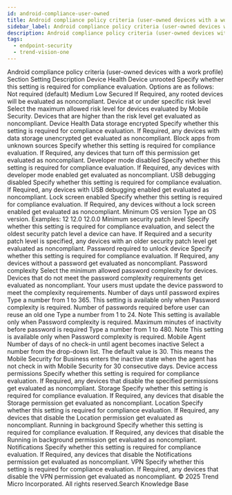 ```yaml
---
id: android-compliance-user-owned
title: Android compliance policy criteria (user-owned devices with a work profile)
sidebar_label: Android compliance policy criteria (user-owned devices with a work profile)
description: Android compliance policy criteria (user-owned devices with a work profile)
tags:
  - endpoint-security
  - trend-vision-one
---
```


 Android compliance policy criteria (user-owned devices with a work profile) Section Setting Description Device Health Device unrooted Specify whether this setting is required for compliance evaluation. Options are as follows: Not required (default) Medium Low Secured If Required, any rooted devices will be evaluated as noncompliant. Device at or under specific risk level Select the maximum allowed risk level for devices evaluated by Mobile Security. Devices that are higher than the risk level get evaluated as noncompliant. Device Health Data storage encrypted Specify whether this setting is required for compliance evaluation. If Required, any devices with data storage unencrypted get evaluated as noncompliant. Block apps from unknown sources Specify whether this setting is required for compliance evaluation. If Required, any devices that turn off this permission get evaluated as noncompliant. Developer mode disabled Specify whether this setting is required for compliance evaluation. If Required, any devices with developer mode enabled get evaluated as noncompliant. USB debugging disabled Specify whether this setting is required for compliance evaluation. If Required, any devices with USB debugging enabled get evaluated as noncompliant. Lock screen enabled Specify whether this setting is required for compliance evaluation. If Required, any devices without a lock screen enabled get evaluated as noncompliant. Minimum OS version Type an OS version. Examples: 12 12.0 12.0.0 Minimum security patch level Specify whether this setting is required for compliance evaluation, and select the oldest security patch level a device can have. If Required and a security patch level is specified, any devices with an older security patch level get evaluated as noncompliant. Password required to unlock device Specify whether this setting is required for compliance evaluation. If Required, any devices without a password get evaluated as noncompliant. Password complexity Select the minimum allowed password complexity for devices. Devices that do not meet the password complexity requirements get evaluated as noncompliant. Your users must update the device password to meet the complexity requirements. Number of days until password expires Type a number from 1 to 365. This setting is available only when Password complexity is required. Number of passwords required before user can reuse an old one Type a number from 1 to 24. Note This setting is available only when Password complexity is required. Maximum minutes of inactivity before password is required Type a number from 1 to 480. Note This setting is available only when Password complexity is required. Mobile Agent Number of days of no check-in until agent becomes inactive Select a number from the drop-down list. The default value is 30. This means the Mobile Security for Business enters the inactive state when the agent has not check in with Mobile Security for 30 consecutive days. Device access permissions Specify whether this setting is required for compliance evaluation. If Required, any devices that disable the specified permissions get evaluated as noncompliant. Storage Specify whether this setting is required for compliance evaluation. If Required, any devices that disable the Storage permission get evaluated as noncompliant. Location Specify whether this setting is required for compliance evaluation. If Required, any devices that disable the Location permission get evaluated as noncompliant. Running in background Specify whether this setting is required for compliance evaluation. If Required, any devices that disable the Running in background permission get evaluated as noncompliant. Notifications Specify whether this setting is required for compliance evaluation. If Required, any devices that disable the Notifications permission get evaluated as noncompliant. VPN Specify whether this setting is required for compliance evaluation. If Required, any devices that disable the VPN permission get evaluated as noncompliant. © 2025 Trend Micro Incorporated. All rights reserved.Search Knowledge Base